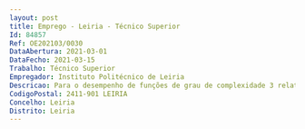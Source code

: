 ```yaml
--- 
layout: post
title: Emprego - Leiria - Técnico Superior
Id: 84857
Ref: OE202103/0030
DataAbertura: 2021-03-01
DataFecho: 2021-03-15
Trabalho: Técnico Superior
Empregador: Instituto Politécnico de Leiria
Descricao: Para o desempenho de funções de grau de complexidade 3 relativas ao conteúdo funcional previsto para o desempenho de funções de Técnico de Higiene e Segurança no Trabalho, as previstas no artigo 98 da Lei 102 2009 de 10 de setembro, visando a prevenção dos riscos profissionais e promoção da segurança e saúde dos trabalhadores.
CodigoPostal: 2411-901 LEIRIA
Concelho: Leiria
Distrito: Leiria
--- 
```

